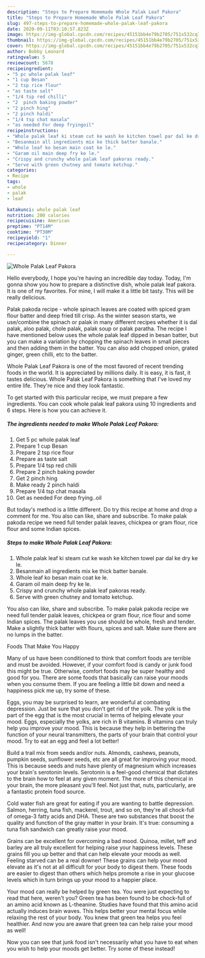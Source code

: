 ```yaml
---
description: "Steps to Prepare Homemade Whole Palak Leaf Pakora"
title: "Steps to Prepare Homemade Whole Palak Leaf Pakora"
slug: 497-steps-to-prepare-homemade-whole-palak-leaf-pakora
date: 2020-09-11T03:10:57.823Z
image: https://img-global.cpcdn.com/recipes/45151bb4e79b2705/751x532cq70/whole-palak-leaf-pakora-recipe-main-photo.jpg
thumbnail: https://img-global.cpcdn.com/recipes/45151bb4e79b2705/751x532cq70/whole-palak-leaf-pakora-recipe-main-photo.jpg
cover: https://img-global.cpcdn.com/recipes/45151bb4e79b2705/751x532cq70/whole-palak-leaf-pakora-recipe-main-photo.jpg
author: Bobby Leonard
ratingvalue: 5
reviewcount: 5678
recipeingredient:
- "5 pc whole palak leaf"
- "1 cup Besan"
- "2 tsp rice flour"
- "as taste salt"
- "1/4 tsp red chilli"
- "2  pinch baking powder"
- "2 pinch hing"
- "2 pinch haldi"
- "1/4 tsp chat masala"
- "as needed For deep fryingoil"
recipeinstructions:
- "Whole palak leaf ki steam cut ke wash ke kitchen towel par dal ke dry ke le."
- "Besanmain all ingredients mix ke thick batter banale."
- "Whole leaf ko besan main coat ke le."
- "Garam oil main deep fry ke le."
- "Crispy and crunchy whole palak leaf pakoras ready."
- "Serve with green chutney and tomato ketchup."
categories:
- Recipe
tags:
- whole
- palak
- leaf

katakunci: whole palak leaf 
nutrition: 200 calories
recipecuisine: American
preptime: "PT14M"
cooktime: "PT30M"
recipeyield: "1"
recipecategory: Dinner

---
```



![Whole Palak Leaf Pakora](https://img-global.cpcdn.com/recipes/45151bb4e79b2705/751x532cq70/whole-palak-leaf-pakora-recipe-main-photo.jpg)

Hello everybody, I hope you're having an incredible day today. Today, I'm gonna show you how to prepare a distinctive dish, whole palak leaf pakora. It is one of my favorites. For mine, I will make it a little bit tasty. This will be really delicious.

Palak pakoda recipe - whole spinach leaves are coated with spiced gram flour batter and deep fried till crisp. As the winter season starts, we use/combine the spinach or palak in many different recipes whether it is dal palak, aloo palak, chole palak, palak soup or palak paratha. The recipe I have mentioned below uses the whole palak leaf dipped in besan batter, but you can make a variation by chopping the spinach leaves in small pieces and then adding them in the batter. You can also add chopped onion, grated ginger, green chilli, etc to the batter.

Whole Palak Leaf Pakora is one of the most favored of recent trending foods in the world. It is appreciated by millions daily. It is easy, it is fast, it tastes delicious. Whole Palak Leaf Pakora is something that I've loved my entire life. They're nice and they look fantastic.


To get started with this particular recipe, we must prepare a few ingredients. You can cook whole palak leaf pakora using 10 ingredients and 6 steps. Here is how you can achieve it.

<!--inarticleads1-->

##### The ingredients needed to make Whole Palak Leaf Pakora:

1. Get 5 pc whole palak leaf
1. Prepare 1 cup Besan
1. Prepare 2 tsp rice flour
1. Prepare as taste salt
1. Prepare 1/4 tsp red chilli
1. Prepare 2  pinch baking powder
1. Get 2 pinch hing
1. Make ready 2 pinch haldi
1. Prepare 1/4 tsp chat masala
1. Get as needed For deep frying..oil


But today&#39;s method is a little different. Do try this recipe at home and drop a comment for me. You also can like, share and subscribe. To make palak pakoda recipe we need full tender palak leaves, chickpea or gram flour, rice flour and some Indian spices. 

<!--inarticleads2-->

##### Steps to make Whole Palak Leaf Pakora:

1. Whole palak leaf ki steam cut ke wash ke kitchen towel par dal ke dry ke le.
1. Besanmain all ingredients mix ke thick batter banale.
1. Whole leaf ko besan main coat ke le.
1. Garam oil main deep fry ke le.
1. Crispy and crunchy whole palak leaf pakoras ready.
1. Serve with green chutney and tomato ketchup.


You also can like, share and subscribe. To make palak pakoda recipe we need full tender palak leaves, chickpea or gram flour, rice flour and some Indian spices. The palak leaves you use should be whole, fresh and tender. Make a slightly thick batter with flours, spices and salt. Make sure there are no lumps in the batter. 

Foods That Make You Happy


Many of us have been conditioned to think that comfort foods are terrible and must be avoided. However, if your comfort food is candy or junk food this might be true. Otherwise, comfort foods may be super healthy and good for you. There are some foods that basically can raise your moods when you consume them. If you are feeling a little bit down and need a happiness pick me up, try some of these.

Eggs, you may be surprised to learn, are wonderful at combating depression. Just be sure that you don't get rid of the yolk. The yolk is the part of the egg that is the most crucial in terms of helping elevate your mood. Eggs, especially the yolks, are rich in B vitamins. B vitamins can truly help you improve your mood. This is because they help in bettering the function of your neural transmitters, the parts of your brain that control your mood. Try to eat an egg and feel a lot better!

Build a trail mix from seeds and/or nuts. Almonds, cashews, peanuts, pumpkin seeds, sunflower seeds, etc are all great for improving your mood. This is because seeds and nuts have plenty of magnesium which increases your brain's serotonin levels. Serotonin is a feel-good chemical that dictates to the brain how to feel at any given moment. The more of this chemical in your brain, the more pleasant you'll feel. Not just that, nuts, particularly, are a fantastic protein food source.

Cold water fish are great for eating if you are wanting to battle depression. Salmon, herring, tuna fish, mackerel, trout, and so on, they're all chock-full of omega-3 fatty acids and DHA. These are two substances that boost the quality and function of the gray matter in your brain. It's true: consuming a tuna fish sandwich can greatly raise your mood. 

Grains can be excellent for overcoming a bad mood. Quinoa, millet, teff and barley are all truly excellent for helping raise your happiness levels. These grains fill you up better and that can help elevate your moods as well. Feeling starved can be a real downer! These grains can help your mood elevate as it's not at all difficult for your body to digest them. These foods are easier to digest than others which helps promote a rise in your glucose levels which in turn brings up your mood to a happier place.

Your mood can really be helped by green tea. You were just expecting to read that here, weren't you? Green tea has been found to be chock-full of an amino acid known as L-theanine. Studies have found that this amino acid actually induces brain waves. This helps better your mental focus while relaxing the rest of your body. You knew that green tea helps you feel healthier. And now you are aware that green tea can help raise your mood as well!

Now you can see that junk food isn't necessarily what you have to eat when you wish to help your moods get better. Try some of these instead!

